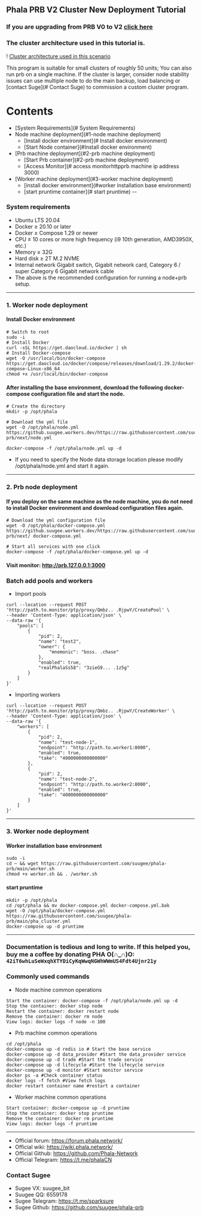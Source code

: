 ## Phala PRB V2 Cluster New Deployment Tutorial

### If you are upgrading from PRB V0 to V2 [click here](https://github.com/suugee/phala-prb/blob/next/V0-V2.md)

### The cluster architecture used in this tutorial is.
! [Cluster architecture used in this scenario](https://github.suugee.workers.dev/https://raw.githubusercontent.com/suugee/phala-prb/main/prb.png)

This program is suitable for small clusters of roughly 50 units; You can also run prb on a single machine. If the cluster is larger, consider node stability issues can use multiple node to do the main backup, load balancing or [contact Suge](# Contact Suge) to commission a custom cluster program.


# Contents
- [System Requirements](# System Requirements)
- Node machine deployment](#1-node machine deployment)
  - [Install docker environment](# Install docker environment)
  - [Start Node container](#Install docker environment)
- [Prb machine deployment](#2-prb machine deployment)
  - [Start Prb container](#2-prb machine deployment)
  - [Access Monitor](# access monitorhttpprb machine ip address 3000)
- [Worker machine deployment](#3-worker machine deployment)
  - [install docker environment](#worker installation base environment)
  - [start pruntime container](# start pruntime)
--
### System requirements
- Ubuntu LTS 20.04
- Docker ≥ 20.10 or later
- Docker ≥ Compose 1.29 or newer
- CPU ≥ 10 cores or more high frequency (i9 10th generation, AMD3950X, etc.)
- Memory ≥ 32G
- Hard disk ≥ 2T M.2 NVME
- Internal network Gigabit switch, Gigabit network card, Category 6 / super Category 6 Gigabit network cable
- The above is the recommended configuration for running a node+prb setup.
---
### 1. Worker node deployment

#### Install Docker environment
```
# Switch to root
sudo -i
# Install Docker
curl -sSL https://get.daocloud.io/docker | sh
# Install Docker-compose
wget -O /usr/local/bin/docker-compose https://get.daocloud.io/docker/compose/releases/download/1.29.2/docker-compose-Linux-x86_64
chmod +x /usr/local/bin/docker-compose
```
#### After installing the base environment, download the following docker-compose configuration file and start the node.
```
# Create the directory
mkdir -p /opt/phala

# Download the yml file
wget -O /opt/phala/node.yml https://github.suugee.workers.dev/https://raw.githubusercontent.com/suugee/phala-prb/next/node.yml

docker-compose -f /opt/phala/node.yml up -d
```
- If you need to specify the Node data storage location please modify /opt/phala/node.yml and start it again.
---
### 2. Prb node deployment
#### If you deploy on the same machine as the node machine, you do not need to install Docker environment and download configuration files again.
```
# Download the yml configuration file
wget -O /opt/phala/docker-compose.yml https://github.suugee.workers.dev/https://raw.githubusercontent.com/suugee/phala-prb/next/ docker-compose.yml

# Start all services with one click
docker-compose -f /opt/phala/docker-compose.yml up -d

```
#### Visit monitor: http://prb.127.0.0.1:3000

### Batch add pools and workers

- Import pools
```
curl --location --request POST 'http://path.to.monitor/ptp/proxy/Qmbz.. .RjpwY/CreatePool' \
--header 'Content-Type: application/json' \
--data-raw '{
    "pools": [
        {
            "pid": 2,
            "name": "test2",
            "owner": {
                "mnemonic": "boss. .chase"
            },
            "enabled": true,
            "realPhalaSs58": "3zieG9... .1z5g"
        }
    ]
}'
```
- Importing workers
```
curl --location --request POST 'http://path.to.monitor/ptp/proxy/Qmbz.. .RjpwY/CreateWorker' \
--header 'Content-Type: application/json' \
--data-raw '{
    "workers": [
        {
            "pid": 2,
            "name": "test-node-1",
            "endpoint": "http://path.to.worker1:8000",
            "enabled": true,
            "take": "4000000000000000"
        },
        {
            "pid": 2,
            "name": "test-node-2",
            "endpoint": "http://path.to.worker2:8000",
            "enabled": true,
            "take": "4000000000000000"
        }
    ]
}'
```

---

### 3. Worker node deployment
#### Worker installation base environment
```
sudo -i
cd ~ && wget https://raw.githubusercontent.com/suugee/phala-prb/main/worker.sh
chmod +x worker.sh && . /worker.sh
```
#### start pruntime
```
mkdir -p /opt/phala
cd /opt/phala && mv docker-compose.yml docker-compose.yml.bak
wget -O /opt/phala/docker-compose.yml https://raw.githubusercontent.com/suugee/phala-prb/main/pha_cluster.yml
docker-compose up -d pruntime
```
---

### Documentation is tedious and long to write. If this helped you, buy me a coffee by donating PHA O(∩_∩)O: `42iT6whLuSeWxqhXTYDiCyKqWwqNGWhWWmUS4Fdt4Ujnr21y`

### Commonly used commands
+ Node machine common operations
```
Start the container: docker-compose -f /opt/phala/node.yml up -d
Stop the container: docker stop node
Restart the container: docker restart node
Remove the container: docker rm node
View logs: docker logs -f node -n 100
```
+ Prb machine common operations
```
cd /opt/phala
docker-compose up -d redis io # Start the base service
docker-compose up -d data_provider #Start the data_provider service
docker-compose up -d trade #Start the trade service
docker-compose up -d lifecycle #Start the lifecycle service
docker-compose up -d monitor #Start monitor service
docker ps -a #Check container status
docker logs -f fetch #View fetch logs
docker restart container name #restart a container
```
+ Worker machine common operations
```
Start container: docker-compose up -d pruntime
Stop the container: docker stop pruntime
Remove the container: docker rm pruntime
View logs: docker logs -f pruntime
```
---
+ Official forum: https://forum.phala.network/
+ Official wiki: https://wiki.phala.network/
+ Official Github: https://github.com/Phala-Network
+ Official Telegram: https://t.me/phalaCN

### Contact Sugee
+ Sugee VX: suugee_bit
+ Suugee QQ: 6559178
+ Sugee Telegram: https://t.me/sparksure
+ Sugee Github: https://github.com/suugee/phala-prb
